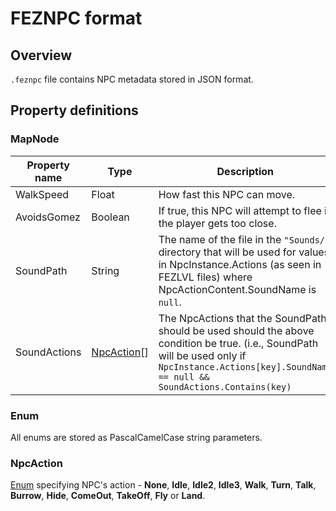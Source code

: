 # FEZNPC format

## Overview

`.feznpc` file contains NPC metadata stored in JSON format.

## Property definitions

### MapNode

|Property name|Type|Description|
|-|-|-|
|WalkSpeed|Float|How fast this NPC can move.|
|AvoidsGomez|Boolean|If true, this NPC will attempt to flee if the player gets too close.|
|SoundPath|String|The name of the file in the `"Sounds/"` directory that will be used for values in NpcInstance.Actions (as seen in FEZLVL files) where NpcActionContent.SoundName is `null`.|
|SoundActions|[NpcAction](#npcaction)[]|The NpcActions that the SoundPath should be used should the above condition be true. (i.e., SoundPath will be used only if `NpcInstance.Actions[key].SoundName == null && SoundActions.Contains(key)`|

### Enum

All enums are stored as PascalCamelCase string parameters.

### NpcAction

[Enum](#enum) specifying NPC's action - **None**, **Idle**, **Idle2**, **Idle3**, **Walk**, **Turn**, **Talk**, **Burrow**, **Hide**, **ComeOut**, **TakeOff**, **Fly** or **Land**.

